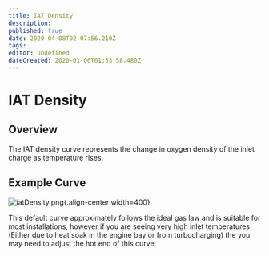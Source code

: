 ```yaml
---
title: IAT Density
description: 
published: true
date: 2020-04-08T02:07:56.210Z
tags: 
editor: undefined
dateCreated: 2020-01-06T01:53:58.480Z
---
```


# IAT Density
## Overview

The IAT density curve represents the change in oxygen density of the inlet charge as temperature rises. 

## Example Curve
![iatDensity.png](/img/constants/iatDensity.png){.align-center width=400}

This default curve approximately follows the ideal gas law and is suitable for most installations, however if you are seeing very high inlet temperatures (Either due to heat soak in the engine bay or from turbocharging) the you may need to adjust the hot end of this curve.